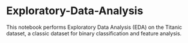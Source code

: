 # Exploratory-Data-Analysis
This notebook performs Exploratory Data Analysis (EDA) on the Titanic dataset, a classic dataset for binary classification and feature analysis.

